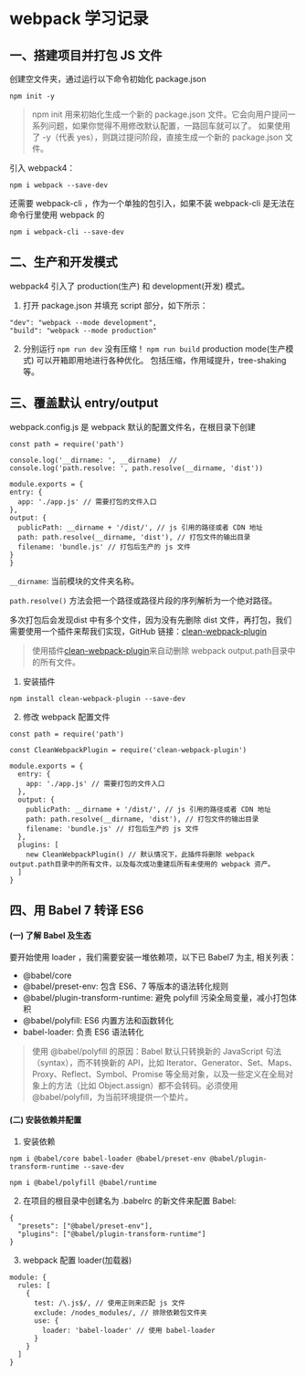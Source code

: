 # webpack 学习记录

## 一、搭建项目并打包 JS 文件

创建空文件夹，通过运行以下命令初始化 package.json

```
npm init -y
```

> npm init  用来初始化生成一个新的  package.json  文件。它会向用户提问一系列问题，如果你觉得不用修改默认配置，一路回车就可以了。
如果使用了 -y（代表 yes），则跳过提问阶段，直接生成一个新的  package.json  文件。

引入 webpack4：

```
npm i webpack --save-dev
```
还需要 webpack-cli ，作为一个单独的包引入，如果不装 webpack-cli 是无法在命令行里使用 webpack 的

```
npm i webpack-cli --save-dev
```

## 二、生产和开发模式

webpack4 引入了 production(生产) 和 development(开发) 模式。

1. 打开 package.json 并填充 script 部分，如下所示：

```
"dev": "webpack --mode development",
"build": "webpack --mode production"
```

2. 分别运行
 ```npm run dev``` 没有压缩！
  ```npm run build``` production mode(生产模式) 可以开箱即用地进行各种优化。 包括压缩，作用域提升，tree-shaking 等。
  
  ## 三、覆盖默认 entry/output
  webpack.config.js 是 webpack 默认的配置文件名，在根目录下创建
  
  ```
 const path = require('path')

console.log('__dirname: ', __dirname)  // 
console.log('path.resolve: ', path.resolve(__dirname, 'dist')) 

module.exports = {
  entry: {
    app: './app.js' // 需要打包的文件入口
  },
  output: {
    publicPath: __dirname + '/dist/', // js 引用的路径或者 CDN 地址
    path: path.resolve(__dirname, 'dist'), // 打包文件的输出目录
    filename: 'bundle.js' // 打包后生产的 js 文件
  }
}
```

```__dirname```: 当前模块的文件夹名称。

```path.resolve()``` 方法会把一个路径或路径片段的序列解析为一个绝对路径。

多次打包后会发现dist 中有多个文件，因为没有先删除 dist 文件，再打包，我们需要使用一个插件来帮我们实现，GitHub 链接：[clean-webpack-plugin](https://github.com/johnagan/clean-webpack-plugin)

> 使用插件[clean-webpack-plugin](https://github.com/johnagan/clean-webpack-plugin)来自动删除 webpack output.path目录中的所有文件。

1. 安装插件

```
npm install clean-webpack-plugin --save-dev
```

2. 修改 webpack 配置文件

```
const path = require('path')

const CleanWebpackPlugin = require('clean-webpack-plugin')

module.exports = {
  entry: {
    app: './app.js' // 需要打包的文件入口
  },
  output: {
    publicPath: __dirname + '/dist/', // js 引用的路径或者 CDN 地址
    path: path.resolve(__dirname, 'dist'), // 打包文件的输出目录
    filename: 'bundle.js' // 打包后生产的 js 文件
  },
  plugins: [
    new CleanWebpackPlugin() // 默认情况下，此插件将删除 webpack output.path目录中的所有文件，以及每次成功重建后所有未使用的 webpack 资产。
  ]
}
```

## 四、用 Babel 7 转译 ES6

#### (一) 了解 Babel 及生态

要开始使用 loader ，我们需要安装一堆依赖项，以下已 Babel7 为主,
相关列表：

* @babel/core
* @babel/preset-env: 包含 ES6、7 等版本的语法转化规则
* @babel/plugin-transform-runtime: 避免 polyfill 污染全局变量，减小打包体积
* @babel/polyfill: ES6 内置方法和函数转化
* babel-loader: 负责 ES6 语法转化

> 使用 @babel/polyfill 的原因：Babel 默认只转换新的 JavaScript 句法（syntax），而不转换新的 API，比如 Iterator、Generator、Set、Maps、Proxy、Reflect、Symbol、Promise 等全局对象，以及一些定义在全局对象上的方法（比如 Object.assign）都不会转码。必须使用 @babel/polyfill，为当前环境提供一个垫片。

#### (二) 安装依赖并配置

1. 安装依赖

```
npm i @babel/core babel-loader @babel/preset-env @babel/plugin-transform-runtime --save-dev
```

```
npm i @babel/polyfill @babel/runtime
```

2. 在项目的根目录中创建名为 .babelrc 的新文件来配置 Babel:

``` 
{
  "presets": ["@babel/preset-env"],
  "plugins": ["@babel/plugin-transform-runtime"]
}
```

3. webpack 配置 loader(加载器)

``` 
module: {
  rules: [
    {
      test: /\.js$/, // 使用正则来匹配 js 文件
      exclude: /nodes_modules/, // 排除依赖包文件夹
      use: {
        loader: 'babel-loader' // 使用 babel-loader
      }
    }
  ]
}

```



























